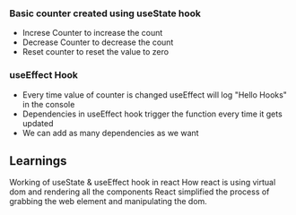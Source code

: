 ### Basic counter created using useState hook

- Increse Counter to increase the count
- Decrease Counter to decrease the count
- Reset counter to reset the value to zero

### useEffect Hook

- Every time value of counter is changed useEffect will log "Hello Hooks" in the console
- Dependencies in useEffect hook trigger the function every time it gets updated
- We can add as many dependencies as we want

## Learnings
Working of useState & useEffect hook in react
How react is using virtual dom and rendering all the components
React simplified the process of grabbing the web element and 
manipulating the dom.
